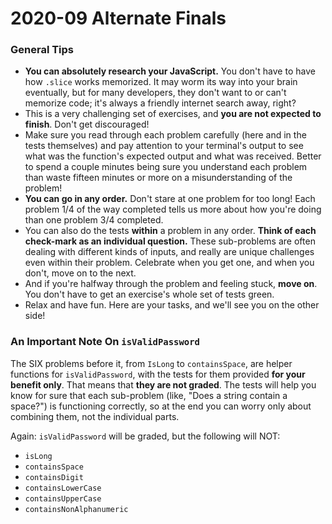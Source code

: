 # 2020-09 Alternate Finals

### General Tips

- **You can absolutely research your JavaScript.** You don't have to have how `.slice` works memorized. It may worm its way into your brain eventually, but for many developers, they don't want to or can't memorize code; it's always a friendly internet search away, right?
- This is a very challenging set of exercises, and **you are not expected to finish**. Don't get discouraged!
- Make sure you read through each problem carefully (here and in the tests themselves) and pay attention to your terminal's output to see what was the function's expected output and what was received. Better to spend a couple minutes being sure you understand each problem than waste fifteen minutes or more on a misunderstanding of the problem!
- **You can go in any order.** Don't stare at one problem for too long! Each problem 1/4 of the way completed tells us more about how you're doing than one problem 3/4 completed.
- You can also do the tests **within** a problem in any order. **Think of each check-mark as an individual question.** These sub-problems are often dealing with different kinds of inputs, and really are unique challenges even within their problem. Celebrate when you get one, and when you don't, move on to the next.
- And if you're halfway through the problem and feeling stuck, **move on**. You don't have to get an exercise's whole set of tests green.
- Relax and have fun. Here are your tasks, and we'll see you on the other side!

### An Important Note On `isValidPassword`

The SIX problems before it, from `IsLong` to `containsSpace`, are helper functions for `isValidPassword`, with the tests for them provided **for your benefit only**. That means that **they are not graded**. The tests will help you know for sure that each sub-problem (like, "Does a string contain a space?") is functioning correctly, so at the end you can worry only about combining them, not the individual parts.

Again: `isValidPassword` will be graded, but the following will NOT:

- `isLong`
- `containsSpace`
- `containsDigit`
- `containsLowerCase`
- `containsUpperCase`
- `containsNonAlphanumeric`
